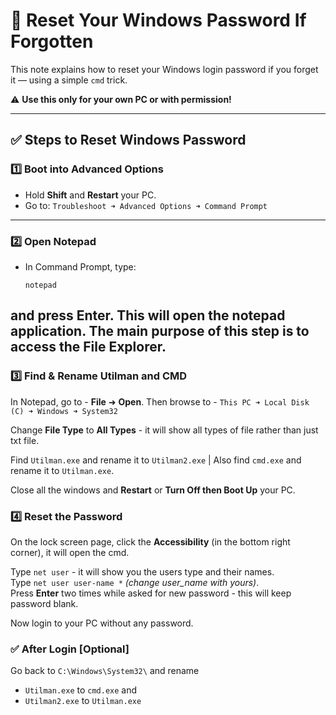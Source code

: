 # 🔑 Reset Your Windows Password If Forgotten

This note explains how to reset your Windows login password if you forget it — using a simple `cmd` trick.

⚠️ **Use this only for your own PC or with permission!**

---

## ✅ Steps to Reset Windows Password

### 1️⃣ Boot into Advanced Options

- Hold **Shift** and **Restart** your PC.
- Go to: `Troubleshoot ➜ Advanced Options ➜ Command Prompt`

---

### 2️⃣ Open Notepad

- In Command Prompt, type:
  ```
  notepad
  ```
and press **Enter**. This will open the notepad application. The main purpose of this step is to access the **File Explorer**.
---

### 3️⃣ Find & Rename Utilman and CMD
In Notepad, go to - **File** ➜ **Open**. Then browse to - `This PC ➜ Local Disk (C) ➜ Windows ➜ System32`

Change **File Type** to **All Types** - it will show all types of file rather than just txt file.

Find `Utilman.exe` and rename it to `Utilman2.exe` | Also find `cmd.exe` and rename it to `Utilman.exe`.

Close all the windows and **Restart** or **Turn Off then Boot Up** your PC.

### 4️⃣ Reset the Password
On the lock screen page, click the **Accessibility** (in the bottom right corner), it will open the cmd.

Type `net user` - it will show you the users type and their names.<br>
Type `net user user-name *` *(change user_name with yours)*.<br>
Press **Enter** two times while asked for new password - this will keep password blank.

Now login to your PC without any password.

### ✅ After Login [Optional]
Go back to `C:\Windows\System32\` and rename
- `Utilman.exe` to `cmd.exe` and
- `Utilman2.exe` to `Utilman.exe`